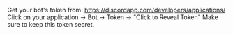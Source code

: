 Get your bot's token from:
https://discordapp.com/developers/applications/
Click on your application -> Bot -> Token -> "Click to Reveal Token"
Make sure to keep this token secret.
